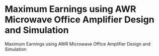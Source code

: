 # Maximum Earnings using AWR Microwave Office Amplifier Design and Simulation
 Maximum Earnings using AWR Microwave Office Amplifier Design and Simulation
